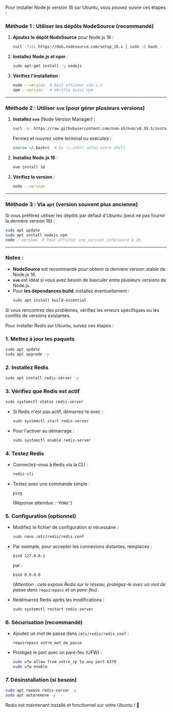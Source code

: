 Pour installer Node.js version 16 sur Ubuntu, vous pouvez suivre ces étapes :

### Méthode 1 : Utiliser les dépôts NodeSource (recommandé)
1. **Ajoutez le dépôt NodeSource** pour Node.js 16 :
   ```bash
   curl -fsSL https://deb.nodesource.com/setup_16.x | sudo -E bash -
   ```

2. **Installez Node.js et npm** :
   ```bash
   sudo apt-get install -y nodejs
   ```

3. **Vérifiez l'installation** :
   ```bash
   node --version  # Doit afficher v16.x.x
   npm --version   # Vérifie aussi npm
   ```

---

### Méthode 2 : Utiliser `nvm` (pour gérer plusieurs versions)
1. **Installez `nvm`** (Node Version Manager) :
   ```bash
   curl -o- https://raw.githubusercontent.com/nvm-sh/nvm/v0.39.5/install.sh | bash
   ```
   Fermez et rouvrez votre terminal ou exécutez :
   ```bash
   source ~/.bashrc  # Ou ~/.zshrc selon votre shell
   ```

2. **Installez Node.js 16** :
   ```bash
   nvm install 16
   ```

3. **Vérifiez la version** :
   ```bash
   node --version
   ```

---

### Méthode 3 : Via `apt` (version souvent plus ancienne)
Si vous préférez utiliser les dépôts par défaut d'Ubuntu (peut ne pas fournir la dernière version 16) :
```bash
sudo apt update
sudo apt install nodejs npm
node --version  # Peut afficher une version inférieure à 16
```

---

### Notes :
- **NodeSource** est recommandé pour obtenir la dernière version stable de Node.js 16.
- **`nvm`** est idéal si vous avez besoin de basculer entre plusieurs versions de Node.js.
- Pour **les dépendances build**, installez éventuellement :
  ```bash
  sudo apt install build-essential
  ```

Si vous rencontrez des problèmes, vérifiez les erreurs spécifiques ou les conflits de versions existantes.



Pour installer Redis sur Ubuntu, suivez ces étapes :

### 1. **Mettez à jour les paquets**
   ```bash
   sudo apt update
   sudo apt upgrade -y
   ```

### 2. **Installez Redis**
   ```bash
   sudo apt install redis-server -y
   ```

### 3. **Vérifiez que Redis est actif**
   ```bash
   sudo systemctl status redis-server
   ```
   - Si Redis n'est pas actif, démarrez-le avec :
     ```bash
     sudo systemctl start redis-server
     ```
   - Pour l'activer au démarrage :
     ```bash
     sudo systemctl enable redis-server
     ```

### 4. **Testez Redis**
   - Connectez-vous à Redis via la CLI :
     ```bash
     redis-cli
     ```
   - Testez avec une commande simple :
     ```redis
     ping
     ```
     (Réponse attendue : `"PONG"`)

### 5. **Configuration (optionnel)**
   - Modifiez le fichier de configuration si nécessaire :
     ```bash
     sudo nano /etc/redis/redis.conf
     ```
   - Par exemple, pour accepter les connexions distantes, remplacez :
     ```
     bind 127.0.0.1
     ```
     par :
     ```
     bind 0.0.0.0
     ```
     *(Attention : cela expose Redis sur le réseau, protégez-le avec un mot de passe dans `requirepass` et un pare-feu)*.

   - Redémarrez Redis après les modifications :
     ```bash
     sudo systemctl restart redis-server
     ```

### 6. **Sécurisation (recommandé)**
   - Ajoutez un mot de passe dans `/etc/redis/redis.conf` :
     ```
     requirepass votre_mot_de_passe
     ```
   - Protégez le port avec un pare-feu (UFW) :
     ```bash
     sudo ufw allow from votre_ip to any port 6379
     sudo ufw enable
     ```

### 7. **Désinstallation (si besoin)**
   ```bash
   sudo apt remove redis-server -y
   sudo apt autoremove -y
   ```

Redis est maintenant installé et fonctionnel sur votre Ubuntu ! 🚀